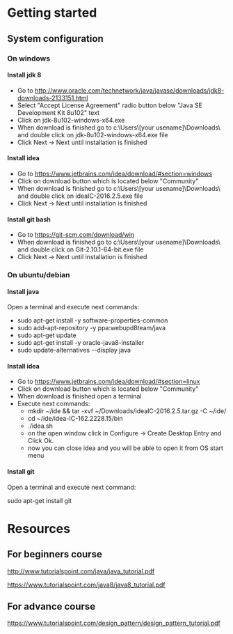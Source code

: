 # Getting started 
## System configuration
### On windows

#### Install jdk 8

 - Go to http://www.oracle.com/technetwork/java/javase/downloads/jdk8-downloads-2133151.html
 - Select "Accept License Agreement" radio button below "Java SE Development Kit 8u102" text
 - Click on jdk-8u102-windows-x64.exe
 - When download is finished go to c:\Users\\[your usename]\Downloads\ and double click on jdk-8u102-windows-x64.exe file
 - Click Next -> Next until installation is finished
 
#### Install idea

 - Go to https://www.jetbrains.com/idea/download/#section=windows
 - Click on download button which is located below "Community" 
 - When download is finished go to c:\Users\\[your usename]\Downloads\ and double click on ideaIC-2016.2.5.exe file
 - Click Next -> Next until installation is finished

#### Install git bash
 
 - Go to https://git-scm.com/download/win
 - When download is finished go to c:\Users\\[your usename]\Downloads\ and double click on Git-2.10.1-64-bit.exe file 
 - Click Next -> Next until installation is finished 
 
### On ubuntu/debian

#### Install java

Open a terminal and execute next commands:

 - sudo apt-get install -y software-properties-common 
 - sudo add-apt-repository -y ppa:webupd8team/java
 - sudo apt-get update
 - sudo apt-get install -y oracle-java8-installer
 - sudo update-alternatives --display java
 
#### Install idea
  - Go to https://www.jetbrains.com/idea/download/#section=linux
  - Click on download button which is located below "Community" 
  - When download is finished open a terminal
  - Execute next commands: 
      - mkdir ~/ide && tar -xvf ~/Downloads/ideaIC-2016.2.5.tar.gz -C ~/ide/
      - cd  ~/ide/idea-IC-162.2228.15/bin
      - ./idea.sh
      - on the open window click in Configure -> Create Desktop Entry and Click Ok.
      - now you can close idea and you will be able to open it from OS start menu

#### Install git

Open a terminal and execute next command:

sudo apt-get install git
# Resources
## For beginners course

http://www.tutorialspoint.com/java/java_tutorial.pdf

https://www.tutorialspoint.com/java8/java8_tutorial.pdf

## For advance course

https://www.tutorialspoint.com/design_pattern/design_pattern_tutorial.pdf
